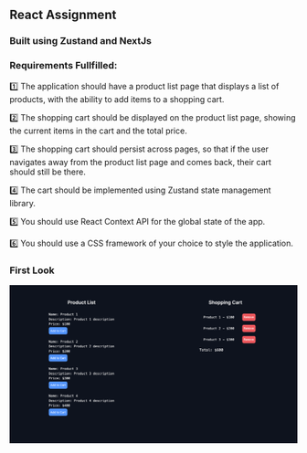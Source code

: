 ## React Assignment

### Built using Zustand and NextJs

### Requirements Fullfilled:

1️⃣ The application should have a product list page that displays a list of products, with the ability to add items to a shopping cart.

2️⃣ The shopping cart should be displayed on the product list page, showing the current items in the cart and the total price.

3️⃣ The shopping cart should persist across pages, so that if the user navigates away from the product list page and comes back, their cart should still be there.

4️⃣ The cart should be implemented using Zustand state management library.

5️⃣ You should use React Context API for the global state of the app.

6️⃣ You should use a CSS framework of your choice to style the application.

### First Look

![screenshot](./public/firstlook.png)
